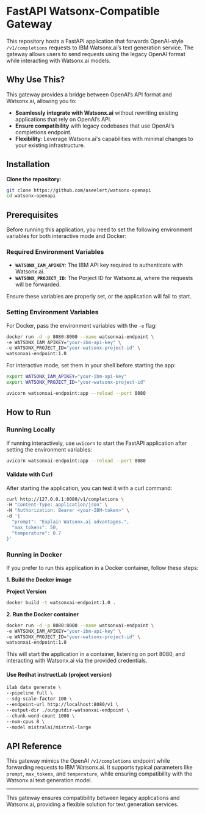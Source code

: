 # FastAPI Watsonx-Compatible Gateway

This repository hosts a FastAPI application that forwards OpenAI-style `/v1/completions` requests to IBM Watsonx.ai’s text generation service. The gateway allows users to send requests using the legacy OpenAI format while interacting with Watsonx.ai models.


## Why Use This?

This gateway provides a bridge between OpenAI’s API format and Watsonx.ai, allowing you to:
- **Seamlessly integrate with Watsonx.ai** without rewriting existing applications that rely on OpenAI’s API.
- **Ensure compatibility** with legacy codebases that use OpenAI’s completions endpoint.
- **Flexibility**: Leverage Watsonx.ai's capabilities with minimal changes to your existing infrastructure.

## Installation

**Clone the repository:**
```bash
git clone https://github.com/aseelert/watsonx-openapi
cd watsonx-openapi
```

## Prerequisites

Before running this application, you need to set the following environment variables for both interactive mode and Docker:

### Required Environment Variables

- **`WATSONX_IAM_APIKEY`**: The IBM API key required to authenticate with Watsonx.ai.
- **`WATSONX_PROJECT_ID`**: The Porject ID for Watsonx.ai, where the requests will be forwarded.


Ensure these variables are properly set, or the application will fail to start.

### Setting Environment Variables

For Docker, pass the environment variables with the `-e` flag:

```bash
docker run -d -p 8080:8000 --name watsonxai-endpoint \
-e WATSONX_IAM_APIKEY="your-ibm-api-key" \
-e WATSONX_PROJECT_ID="your-watsonx-project-id" \
watsonxai-endpoint:1.0
```

For interactive mode, set them in your shell before starting the app:

```bash
export WATSONX_IAM_APIKEY="your-ibm-api-key"
export WATSONX_PROJECT_ID="your-watsonx-project-id"

uvicorn watsonxai-endpoint:app --reload --port 8080
```

## How to Run

### Running Locally

If running interactively, use `uvicorn` to start the FastAPI application after setting the environment variables:

```bash
uvicorn watsonxai-endpoint:app --reload --port 8080
```

#### Validate with Curl

After starting the application, you can test it with a curl command:

```bash
curl http://127.0.0.1:8080/v1/completions \
-H "Content-Type: application/json" \
-H "Authorization: Bearer <your-IBM-token>" \
-d '{
  "prompt": "Explain Watsonx.ai advantages.",
  "max_tokens": 50,
  "temperature": 0.7
}'
```

### Running in Docker

If you prefer to run this application in a Docker container, follow these steps:

**1. Build the Docker image**

**Project Version**
```bash
docker build -t watsonxai-endpoint:1.0 .
```

**2. Run the Docker container**

```bash
docker run -d -p 8080:8000 --name watsonxai-endpoint \
-e WATSONX_IAM_APIKEY="your-ibm-api-key" \
-e WATSONX_PROJECT_ID="your-watsonx-project-id" \
watsonxai-endpoint:1.0
```

This will start the application in a container, listening on port 8080, and interacting with Watsonx.ai via the provided credentials.

#### Use Redhat instructLab (project version)
```bash
ilab data generate \
--pipeline full \
--sdg-scale-factor 100 \
--endpoint-url http://localhost:8080/v1 \
--output-dir ./outputdir-watsonxai-endpoint \
--chunk-word-count 1000 \
--num-cpus 8 \
--model mistralai/mistral-large
```

## API Reference

This gateway mimics the OpenAI `/v1/completions` endpoint while forwarding requests to IBM Watsonx.ai. It supports typical parameters like `prompt`, `max_tokens`, and `temperature`, while ensuring compatibility with the Watsonx.ai text generation model.

---

This gateway ensures compatibility between legacy applications and Watsonx.ai, providing a flexible solution for text generation services.
